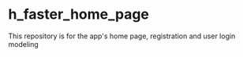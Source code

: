 # h_faster_home_page
This repository is for the app's  home page, registration and user login modeling 
